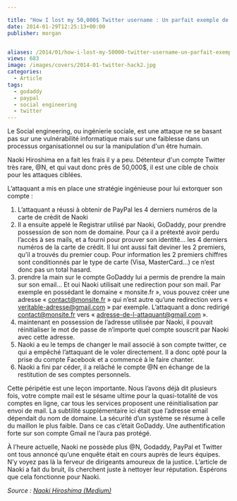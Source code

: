 ```yaml
---

title: "How I lost my 50,000$ Twitter username : Un parfait exemple de social engineering"
date: 2014-01-29T12:25:13+00:00
publisher: morgan


aliases: /2014/01/how-i-lost-my-50000-twitter-username-un-parfait-exemple-de-spear-phishing/
views: 683
image: /images/covers/2014-01-twitter-hack2.jpg
categories:
  - Article
tags:
  - godaddy
  - paypal
  - social engineering
  - twitter
---
```

Le Social engineering, ou ingénierie sociale, est une attaque ne se basant pas sur une vulnérabilité informatique mais sur une faiblesse dans un processus organisationnel ou sur la manipulation d'un être humain.

Naoki Hiroshima en a fait les frais il y a peu. Détenteur d'un compte Twitter très rare, @N, et qui vaut donc près de 50,000$, il est une cible de choix pour les attaques ciblées.

L’attaquant a mis en place une stratégie ingénieuse pour lui extorquer son compte :

  1. L’attaquant a réussi à obtenir de PayPal les 4 derniers numéros de la carte de crédit de Naoki
  2. Il a ensuite appelé le Registrar utilisé par Naoki, GoDaddy, pour prendre possession de son nom de domaine. Pour ça il a prétexté avoir perdu l’accès à ses mails, et a fourni pour prouver son identité... les 4 derniers numéros de la carte de crédit. Il lui ont aussi fait deviner les 2 premiers, qu’il a trouvés du premier coup. Pour information les 2 premiers chiffres sont conditionnés par le type de carte (Visa, MasterCard...) ce n’est donc pas un total hasard.
  3. prendre la main sur le compte GoDaddy lui a permis de prendre la main sur son email... Et oui Naoki utilisait une redirection pour son mail. Par exemple en possédant le domaine « monsite.fr », vous pouvez créer une adresse « contact@monsite.fr » qui n’est autre qu’une redirection vers « veritable-adresse@gmail.com » par exemple. L’attaquant a donc redirigé contact@monsite.fr vers « adresse-de-l-attaquant@gmail.com ».
  4. maintenant en possession de l’adresse utilisée par Naoki, il pouvait réinitialiser le mot de passe de n’importe quel compte souscrit par Naoki avec cette adresse.
  5. Naoki a eu le temps de changer le mail associé à son compte twitter, ce qui a empêché l’attaquant de le voler directement. Il a donc opté pour la prise du compte Facebook et a commencé à le faire chanter.
  6. Naoki a fini par céder, il a relâché le compte @N en échange de la restitution de ses comptes personnels.

Cette péripétie est une leçon importante. Nous l’avons déjà dit plusieurs fois, votre compte mail est le sésame ultime pour la quasi-totalité de vos comptes en ligne, car tous les services proposent une réinitialisation par envoi de mail. La subtilité supplémentaire ici était que l’adresse email dépendait du nom de domaine. La sécurité d’un système se résume à celle du maillon le plus faible. Dans ce cas c’était GoDaddy. Une authentification forte sur son compte Gmail ne l’aura pas protégé.

À l’heure actuelle, Naoki ne possède plus @N, Godaddy, PayPal et Twitter ont tous annoncé qu’une enquête était en cours auprès de leurs équipes. N’y voyez pas là la ferveur de dirigeants amoureux de la justice. L’article de Naoki a fait du bruit, ils cherchent juste à nettoyer leur réputation. Espérons que cela fonctionne pour Naoki.

_Source : [Naoki Hiroshima (Medium)](https://medium.com/p/24eb09e026dd)_
